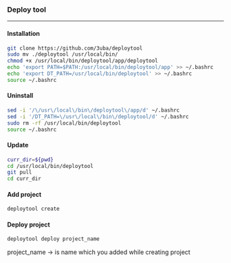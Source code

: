### Deploy tool

---

#### Installation

```bash
git clone https://github.com/3uba/deploytool
sudo mv ./deploytool /usr/local/bin/
chmod +x /usr/local/bin/deploytool/app/deploytool
echo 'export PATH=$PATH:/usr/local/bin/deploytool/app' >> ~/.bashrc
echo 'export DT_PATH=/usr/local/bin/deploytool' >> ~/.bashrc
source ~/.bashrc
```


#### Uninstall

```bash
sed -i '/\/usr\/local\/bin\/deploytool\/app/d' ~/.bashrc
sed -i '/DT_PATH=\/usr\/local\/bin\/deploytool/d' ~/.bashrc
sudo rm -rf /usr/local/bin/deploytool
source ~/.bashrc
```


#### Update

```bash
curr_dir=${pwd}
cd /usr/local/bin/deploytool
git pull
cd curr_dir
```

#### Add project 

```bash
deploytool create 
```


#### Deploy project

```bash
deploytool deploy project_name
```

project_name -> is name which you added while creating project